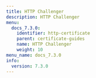 ```yaml
---
title: HTTP Challenger
description: HTTP Challenger
menu:
  docs_7.3.0:
    identifier: http-certificate
    parent: certificate-guides
    name: HTTP Challenger
    weight: 10
menu_name: docs_7.3.0
info:
  version: 7.3.0
---
```


